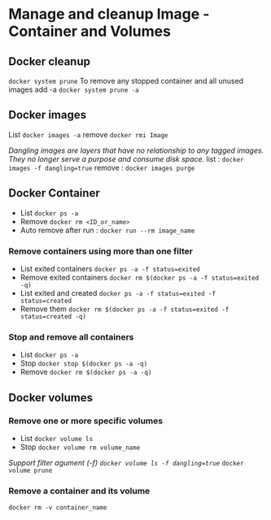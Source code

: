 # Manage and cleanup Image - Container and Volumes

## Docker cleanup
`docker system prune`
To remove any stopped container and all unused images add -a
`docker system prune -a`

## Docker images
List `docker images -a`
remove `docker rmi Image`

_Dangling images are layers that have no relationship to any tagged images. They no longer serve a purpose and consume disk space._
list : `docker images -f dangling=true`
remove : `docker images purge`

## Docker Container
- List `docker ps -a`
- Remove `docker rm <ID_or_name>`
- Auto remove after run : `docker run --rm image_name`

### Remove containers using more than one filter
- List exited containers `docker ps -a -f status=exited`
- Remove exited containers `docker rm $(docker ps -a -f status=exited -q)`
- List exited and created `docker ps -a -f status=exited -f status=created`
- Remove them  `docker rm $(docker ps -a -f status=exited -f status=created -q)`

### Stop and remove all containers
- List `docker ps -a`
- Stop `docker stop $(docker ps -a -q)`
- Remove `docker rm $(docker ps -a -q)`

## Docker volumes
### Remove one or more specific volumes
- List `docker volume ls`
- Stop `docker volume rm volume_name`

_Support filter agument (-f) `docker volume ls -f dangling=true`_
`docker volume prune`

### Remove a container and its volume
`docker rm -v container_name`